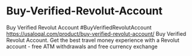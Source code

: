 # Buy-Verified-Revolut-Account
 Buy Verified Revolut Account #BuyVerifiedRevolutAccount https://usaloqal.com/product/buy-verified-revolut-account/ Buy Verified Revolut Account. Get the best travel money experience with a Revolut account - free ATM withdrawals and free currency exchange
